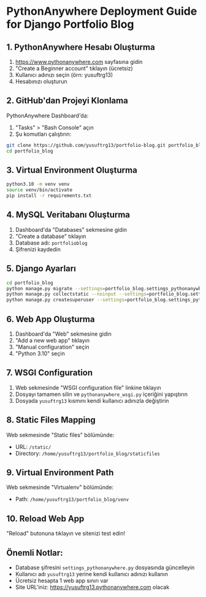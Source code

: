 # PythonAnywhere Deployment Guide for Django Portfolio Blog

## 1. PythonAnywhere Hesabı Oluşturma
1. https://www.pythonanywhere.com sayfasına gidin
2. "Create a Beginner account" tıklayın (ücretsiz)
3. Kullanıcı adınızı seçin (örn: yusuftrg13)
4. Hesabınızı oluşturun

## 2. GitHub'dan Projeyi Klonlama
PythonAnywhere Dashboard'da:
1. "Tasks" > "Bash Console" açın
2. Şu komutları çalıştırın:

```bash
git clone https://github.com/yusuftrg13/portfolio-blog.git portfolio_blog
cd portfolio_blog
```

## 3. Virtual Environment Oluşturma
```bash
python3.10 -m venv venv
source venv/bin/activate
pip install -r requirements.txt
```

## 4. MySQL Veritabanı Oluşturma
1. Dashboard'da "Databases" sekmesine gidin
2. "Create a database" tıklayın
3. Database adı: `portfolioblog`
4. Şifrenizi kaydedin

## 5. Django Ayarları
```bash
cd portfolio_blog
python manage.py migrate --settings=portfolio_blog.settings_pythonanywhere
python manage.py collectstatic --noinput --settings=portfolio_blog.settings_pythonanywhere
python manage.py createsuperuser --settings=portfolio_blog.settings_pythonanywhere
```

## 6. Web App Oluşturma
1. Dashboard'da "Web" sekmesine gidin
2. "Add a new web app" tıklayın
3. "Manual configuration" seçin
4. "Python 3.10" seçin

## 7. WSGI Configuration
1. Web sekmesinde "WSGI configuration file" linkine tıklayın
2. Dosyayı tamamen silin ve `pythonanywhere_wsgi.py` içeriğini yapıştırın
3. Dosyada `yusuftrg13` kısmını kendi kullanıcı adınızla değiştirin

## 8. Static Files Mapping
Web sekmesinde "Static files" bölümünde:
- URL: `/static/`
- Directory: `/home/yusuftrg13/portfolio_blog/staticfiles`

## 9. Virtual Environment Path
Web sekmesinde "Virtualenv" bölümünde:
- Path: `/home/yusuftrg13/portfolio_blog/venv`

## 10. Reload Web App
"Reload" butonuna tıklayın ve sitenizi test edin!

## Önemli Notlar:
- Database şifresini `settings_pythonanywhere.py` dosyasında güncelleyin
- Kullanıcı adı `yusuftrg13` yerine kendi kullanıcı adınızı kullanın
- Ücretsiz hesapta 1 web app sınırı var
- Site URL'iniz: https://yusuftrg13.pythonanywhere.com olacak